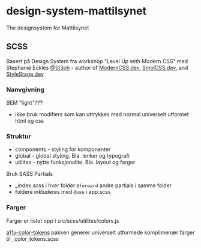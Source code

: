 # design-system-mattilsynet
The designsystem for Mattilsynet


## SCSS
Basert på Design System fra workshop “Level Up with Modern CSS” med Stephanie Eckles  [@5t3ph](https://twitter.com/5t3ph) - author of [ModernCSS.dev](https://moderncss.dev), [SmolCSS.dev](https://smolcss.dev), and [StyleStage.dev](https://stylestage.dev) 

### Nanvgivning
BEM "light"???
- ikke bruk modifiers som kan uttrykkes med normal universelt utformet html og css

### Struktur
- components - styling for komponenter
- global - global styling. Bla. lenker og typografi
- utilites - nytte funksjonalite. Bla. layout og farger 

Bruk SASS Partials
- _index.scss i hver folder ``@forward`` andre partials i samme folder
- foldere inkluderes med ``@use`` i app.scss

 
### Farger
Farger er listet opp i src/scss/utilites/colors.js

[a11y-color-tokens](https://www.npmjs.com/package/a11y-color-tokens) pakken generer universelt utformede komplimenær farger til _color_tokens.scss
